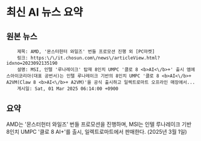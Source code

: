 # 최신 AI 뉴스 요약

## 원본 뉴스
		제목: AMD, '몬스터헌터 와일즈' 번들 프로모션 진행 외 [PC마켓]
		링크: https:\/\/it.chosun.com\/news\/articleView.html?idxno=2023092135190
		설명: MSI, 인텔 '루나레이크' 탑재 8인치 UMPC '클로 8 <b>AI<\/b>+' 출시 엠에스아이코리아(대표 공번서)는 인텔 루나레이크 기반의 8인치 UMPC '클로 8 <b>AI<\/b>+ A2VM(Claw 8 <b>AI<\/b>+ A2VM)'을 공식 출시하고 일렉트로마트 오프라인 매장에서... 
		게시일: Sat, 01 Mar 2025 06:14:00 +0900


## 요약
AMD는 '몬스터헌터 와일즈' 번들 프로모션을 진행하며, MSI는 인텔 루나레이크 기반 8인치 UMPC '클로 8 AI+'를 출시, 일렉트로마트에서 판매한다. (2025년 3월 1일)
